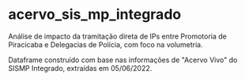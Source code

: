 # acervo_sis_mp_integrado

Análise de impacto da tramitação direta de IPs entre Promotoria de Piracicaba e Delegacias de Polícia, com foco na volumetria.

Dataframe construído com base nas informações de "Acervo Vivo" do SISMP Integrado, extraídas em 05/06/2022.
